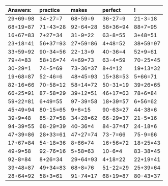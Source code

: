 | Answers: | practice | makes | perfect | ! |
| :--- | :--- | :--- | :--- | :--- |
| 29+69=98 | 34-27=7 | 68-59=9 | 36-27=9 | 21-3=18 | 
| 68+19=87 | 71-43=28 | 92-64=28 | 58+36=94 | 88+7=95 | 
| 16+67=83 | 7+27=34 | 31-9=22 | 63-8=55 | 3+48=51 | 
| 23+18=41 | 56+37=93 | 27+59=86 | 4+48=52 | 38+59=97 | 
| 33+59=92 | 90-34=56 | 22-13=9 | 40-36=4 | 52+9=61 | 
| 79+4=83 | 58+16=74 | 4+69=73 | 63-4=59 | 70-25=45 | 
| 30-29=1 | 74-5=69 | 73-36=37 | 8+4=12 | 19+13=32 | 
| 19+68=87 | 52-46=6 | 48+45=93 | 15+38=53 | 5+66=71 | 
| 82-16=66 | 70-58=12 | 58+14=72 | 50-31=19 | 39+26=65 | 
| 66+25=91 | 87-58=29 | 39+12=51 | 46+17=63 | 78+6=84 | 
| 59+22=81 | 6+49=55 | 97-39=58 | 18+39=57 | 6+56=62 | 
| 45+49=94 | 80-15=65 | 9+6=15 | 90-63=27 | 44-38=6 | 
| 39+9=48 | 85-27=58 | 34+28=62 | 66-29=37 | 21-5=16 | 
| 94-39=55 | 68-29=39 | 40-36=4 | 84-37=47 | 24-18=6 | 
| 47+39=86 | 28+33=61 | 47+27=74 | 73-7=66 | 75-9=66 | 
| 17+67=84 | 54-18=36 | 8+66=74 | 16+56=72 | 18+25=43 | 
| 49+9=58 | 92-76=16 | 5+58=63 | 10-6=4 | 83-38=45 | 
| 92-8=84 | 8+26=34 | 29+64=93 | 4+18=22 | 22+19=41 | 
| 39+48=87 | 49+34=83 | 68+8=76 | 51-22=29 | 25+39=64 | 
| 28+64=92 | 58+3=61 | 91-74=17 | 68+19=87 | 80-43=37 | 
